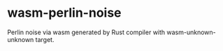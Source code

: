 # wasm-perlin-noise
Perlin noise via wasm generated by Rust compiler with wasm-unknown-unknown target.
